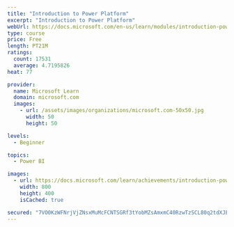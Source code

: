 ```yaml
---
title: "Introduction to Power Platform"
excerpt: "Introduction to Power Platform"
webUrl: https://docs.microsoft.com/en-us/learn/modules/introduction-power-platform/
type: course
price: Free
length: PT21M
ratings:
  count: 17531
  average: 4.7195826
heat: 77

provider:
  name: Microsoft Learn
  domain: microsoft.com
  images:
    - url: /assets/images/organizations/microsoft.com-50x50.jpg
      width: 50
      height: 50

levels:
  - Beginner

topics:
  - Power BI

images:
  - url: https://docs.microsoft.com/learn/achievements/introduction-power-platform-social.png
    width: 800
    height: 400
    isCached: true

secured: "7VO0KzWFNrjVjZNsxMuMcFCNTSGRf3tYobMZsAmxmC40RzwTzSCL80q2tdXJEcXtCn347T7u3hI5uLemW8qMxHJwGvYiGLa1br8x/TQGE9rNVUpR8+uT3KnsGwWXuTi+lX9pmu6ae4KJhW+IfHYL5+29xFHHZk1ZdjkKxyibXVbmHUa7xiFet7E55hlK/Kq7DvrgH/qLSqDrkBgin63AeM/ZiLpudy2RAo3SYsFYmg2BnW0ownEDN8eJLq/mc+TgZaS/3i2sLxQIGaNdJTr2/pziAuWrJX3aozU3XARptlboKeyGkSHg+X7MUldTCa1MxBPCebQaZNeXgVw0dnbd8PeFOzkUwxI/QzAaWW/OwOfh7eY8W6q55GXg9LikR97wqqsIUo9jd1Zg5oU4ft8qbH/MZAQj5DNnShgp6EjA0jWHzCIuNL2SRuNTHFqD2rqT;z/Byw9kX2o9xPBqFwP1mLQ=="
---
```


